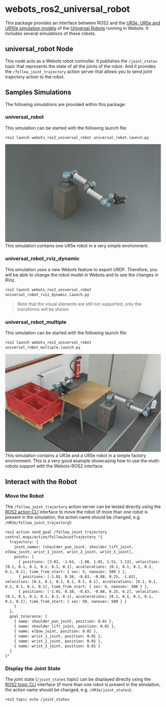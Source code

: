 # webots_ros2_universal_robot

This package provides an interface between ROS2 and the [UR3e, UR5e and UR10e simulation models](https://cyberbotics.com/doc/guide/ure) of the [Universal Robots](https://www.universal-robots.com) running in Webots.
It includes several simulations of these robots.

## universal_robot Node

This node acts as a Webots robot controller.
It publishes the `/joint_states` topic that represents the state of all the joints of the robot.
And it provides the `/follow_joint_trajectory` action server that allows you to send joint trajectory action to the robot.

## Samples Simulations

The following simulations are provided within this package:

### universal_robot

This simulation can be started with the following launch file:
```
ros2 launch webots_ros2_universal_robot universal_robot.launch.py
```

![Universal Robot Image](./assets/universal_robot.png)
This simulation contains one UR5e robot in a very simple environment.

### universal_robot_rviz_dynamic

This simulation uses a new Webots feature to export URDF.
Therefore, you will be able to change the robot model in Webots and to see the changes in RViz.

```
ros2 launch webots_ros2_universal_robot universal_robot_rviz_dynamic.launch.py
```

> Note that the visual elements are still not supported, only the transforms will be shown.

### universal_robot_multiple

This simulation can be started with the following launch file:
```
ros2 launch webots_ros2_universal_robot universal_robot_multiple.launch.py
```

![Multiple Universal Robots](./assets/universal_robot_multiple.png)
This simulation contains a UR3e and a UR5e robot in a simple factory environment.
This is a very good example showcasing how to use the multi-robots support with the Webots-ROS2 interface.

## Interact with the Robot
### Move the Robot
The `/follow_joint_trajectory` action server can be tested directly using the [ROS2 action CLI](https://index.ros.org/doc/ros2/Tutorials/Introspection-with-command-line-tools) interface to move the robot (if more than one robot is present in the simulation, the action name should be changed, e.g. `/UR3e/follow_joint_trajectory`):
```
ros2 action send_goal /follow_joint_trajectory control_msgs/action/FollowJointTrajectory "{
  trajectory: {
    joint_names: [shoulder_pan_joint, shoulder_lift_joint, elbow_joint, wrist_1_joint, wrist_2_joint, wrist_3_joint],
    points: [
      { positions: [3.02, -1.63, -1.88, 1.01, 1.51, 1.13], velocities: [0.1, 0.1, 0.1, 0.1, 0.1, 0.1], accelerations: [0.1, 0.1, 0.1, 0.1, 0.1, 0.1], time_from_start: { sec: 5, nanosec: 500 } },
      { positions: [-1.01, 0.38, -0.63, -0.88, 0.25, -1.63], velocities: [0.1, 0.1, 0.1, 0.1, 0.1, 0.1], accelerations: [0.1, 0.1, 0.1, 0.1, 0.1, 0.1], time_from_start: { sec: 6, nanosec: 500 } },
      { positions: [-1.01, 0.38, -0.63, -0.88, 0.25, 6.2], velocities: [0.1, 0.1, 0.1, 0.1, 0.1, 0.1], accelerations: [0.1, 0.1, 0.1, 0.1, 0.1, 0.1], time_from_start: { sec: 50, nanosec: 500 } }
    ]
  },
  goal_tolerance: [
    { name: shoulder_pan_joint, position: 0.01 },
    { name: shoulder_lift_joint, position: 0.01 },
    { name: elbow_joint, position: 0.01 },
    { name: wrist_1_joint, position: 0.01 },
    { name: wrist_2_joint, position: 0.01 },
    { name: wrist_3_joint, position: 0.01 }
  ]
}"
```

### Display the Joint State
The joint state (`/joint_states` topic) can be displayed directly using the [ROS2 topic CLI](https://index.ros.org/doc/ros2/Tutorials/Introspection-with-command-line-tools) interface (if more than one robot is present in the simulation, the action name should be changed, e.g. `/UR3e/joint_states`):
```
ros2 topic echo /joint_states
```